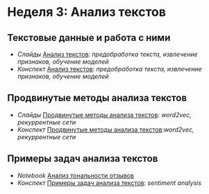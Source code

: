 # Неделя 3: Анализ текстов
## Текстовые данные и работа с ними
  * _Слайды_ [Анализ текстов](week_3/materials/yandex5-week3_lesson1.pdf): _предобработка текста, извлечение признаков, обучение моделей_
  * _Конспект_ [Анализ текстов](week_3/materials/3-1.-Tekstovye-dannye-i-rabota-s-nimi.rar): _предобработка текста, извлечение признаков, обучение моделей_

## Продвинутые методы анализа текстов
  * _Слайды_ [Продвинутые методы анализа текстов](week_3/materials/yandex5-week3_lesson2.pdf): _word2vec, рекуррентные сети_
  * _Конспект_ [Продвинутые методы анализа текстов](week_3/materials/3-2.-Prodvinutye-metody-analiza-tekstov.rar):_word2vec, рекуррентные сети_

## Примеры задач анализа текстов
* _Notebook_ [Анализ тональности отзывов](week_3/notebooks/SimpleSentiment.ipynb)
* _Конспект_ [Примеры задач анализа текстов](week_3/materials/3-3.-Primery-zadach-analiza-tekstov.rar): _sentiment analysis_


